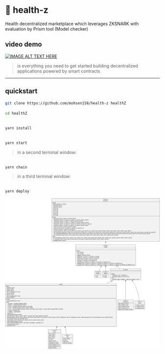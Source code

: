 #  :hospital:  health-z
Health decentralized marketplace which leverages ZKSNARK with evaluation by Prism tool (Model checker)

## video demo  


[![IMAGE ALT TEXT HERE](https://img.youtube.com/vi/C5dzrJaPglc/0.jpg)](https://www.youtube.com/watch?v=C5dzrJaPglc)


> is everything you need to get started building decentralized applications powered by smart contracts

---

## quickstart

```bash
git clone https://github.com/mohsen158/health-z healthZ

cd healthZ
```

```bash

yarn install

```

```bash

yarn start

```

> in a second terminal window:

```bash

yarn chain

```

> in a third terminal window:

```bash

yarn deploy

```
![UML Diagram](https://github.com/mohsen158/health-z/blob/main/packages/hardhat/UML.png?raw=true)